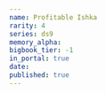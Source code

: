 ```yaml
---
name: Profitable Ishka
rarity: 4
series: ds9
memory_alpha:
bigbook_tier: -1
in_portal: true
date:
published: true
---
```



